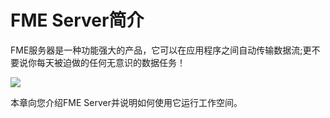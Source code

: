# FME Server简介

FME服务器是一种功能强大的产品，它可以在应用程序之间自动传输数据流;更不要说你每天被迫做的任何无意识的数据任务！

![](./Images/Img1.000.IntroGraphic.png)

本章向您介绍FME Server并说明如何使用它运行工作空间。

